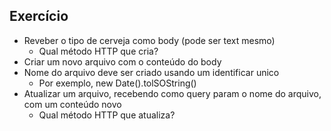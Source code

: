 ## Exercício

- Reveber o tipo de cerveja como body (pode ser text mesmo)
    - Qual método HTTP que cria?
- Criar um novo arquivo com o conteúdo do body
- Nome do arquivo deve ser criado usando um identificar unico
    - Por exemplo, new Date().tolSOString()
- Atualizar um arquivo, recebendo como query param o nome do 
arquivo, com um conteúdo novo
    - Qual método HTTP que atualiza?